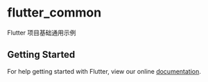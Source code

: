 # flutter_common

Flutter 项目基础通用示例

## Getting Started

For help getting started with Flutter, view our online
[documentation](https://flutter.io/).
